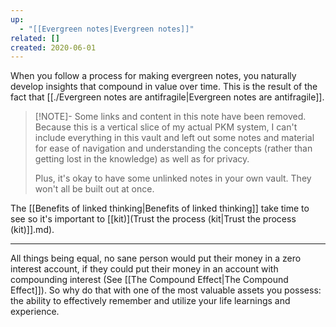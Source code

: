```yaml
---
up:
  - "[[Evergreen notes|Evergreen notes]]"
related: []
created: 2020-06-01
---
```

When you follow a process for making evergreen notes, you naturally develop insights that compound in value over time. This is the result of the fact that [[./Evergreen notes are antifragile|Evergreen notes are antifragile]].

> [!NOTE]- Some links and content in this note have been removed.
> Because this is a vertical slice of my actual PKM system, I can't include everything in this vault and left out some notes and material for ease of navigation and understanding the concepts (rather than getting lost in the knowledge) as well as for privacy. 
>  
> Plus, it's okay to have some unlinked notes in your own vault. They won't all be built out at once.

The [[Benefits of linked thinking|Benefits of linked thinking]] take time to see so it's important to [[kit)](Trust the process (kit|Trust the process (kit)]].md). 

---
All things being equal, no sane person would put their money in a zero interest account, if they could put their money in an account with compounding interest (See [[The Compound Effect|The Compound Effect]]). So why do that with one of the most valuable assets you possess: the ability to effectively remember and utilize your life learnings and experience. 
